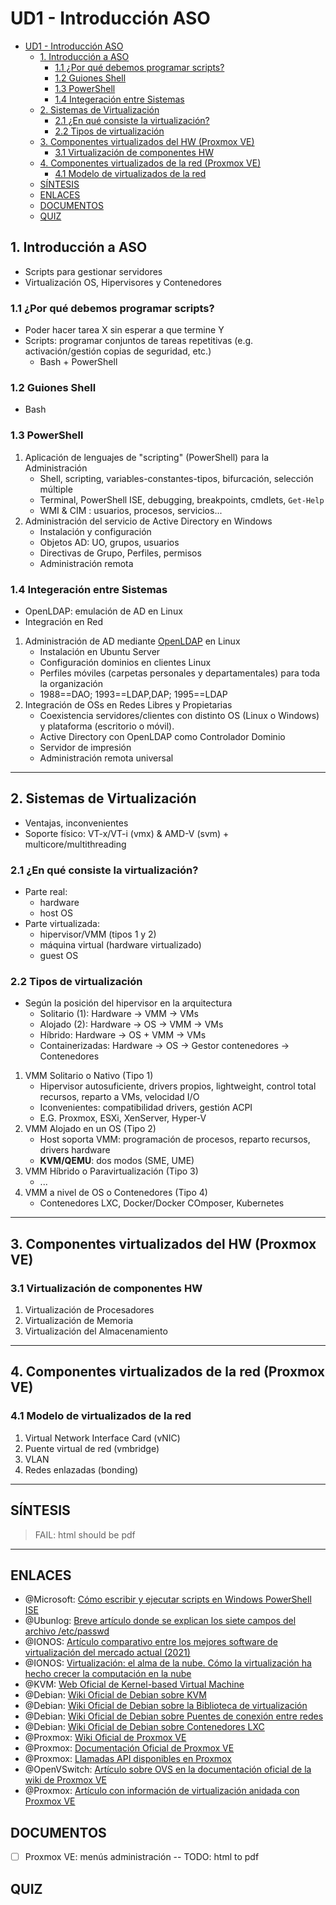 # UD1 - Introducción ASO

- [UD1 - Introducción ASO](#ud1---introducción-aso)
  - [1. Introducción a ASO](#1-introducción-a-aso)
    - [1.1 ¿Por qué debemos programar scripts?](#11-por-qué-debemos-programar-scripts)
    - [1.2 Guiones Shell](#12-guiones-shell)
    - [1.3 PowerShell](#13-powershell)
    - [1.4 Integeración entre Sistemas](#14-integeración-entre-sistemas)
  - [2. Sistemas de Virtualización](#2-sistemas-de-virtualización)
    - [2.1 ¿En qué consiste la virtualización?](#21-en-qué-consiste-la-virtualización)
    - [2.2 Tipos de virtualización](#22-tipos-de-virtualización)
  - [3. Componentes virtualizados del HW (Proxmox VE)](#3-componentes-virtualizados-del-hw-proxmox-ve)
    - [3.1 Virtualización de componentes HW](#31-virtualización-de-componentes-hw)
  - [4. Componentes virtualizados de la red (Proxmox VE)](#4-componentes-virtualizados-de-la-red-proxmox-ve)
    - [4.1 Modelo de virtualizados de la red](#41-modelo-de-virtualizados-de-la-red)
  - [SÍNTESIS](#síntesis)
  - [ENLACES](#enlaces)
  - [DOCUMENTOS](#documentos)
  - [QUIZ](#quiz)


## 1. Introducción a ASO

- Scripts para gestionar servidores
- Virtualización OS, Hipervisores y Contenedores

### 1.1 ¿Por qué debemos programar scripts?

- Poder hacer tarea X sin esperar a que termine Y
- Scripts: programar conjuntos de tareas repetitivas (e.g. activación/gestión copias de seguridad, etc.)
  - Bash + PowerShell

### 1.2 Guiones Shell

- Bash

### 1.3 PowerShell

1. Aplicación de lenguajes de "scripting" (PowerShell) para la Administración
   - Shell, scripting, variables-constantes-tipos, bifurcación, selección múltiple
   - Terminal, PowerShell ISE, debugging, breakpoints, cmdlets, `Get-Help`
   - WMI <!--Windows Mgmt Instrumentation--> & CIM <!--Common Information Model-->: usuarios, procesos, servicios...
2. Administración del servicio de Active Directory en Windows
   - Instalación y configuración
   - Objetos AD: UO, grupos, usuarios
   - Directivas de Grupo, Perfiles, permisos
   - Administración remota

### 1.4 Integeración entre Sistemas 

- OpenLDAP: emulación de AD en Linux
- Integración en Red

1. Administración de AD mediante [OpenLDAP](https://www.openldap.org/) en Linux
   - Instalación en Ubuntu Server
   - Configuración dominios en clientes Linux
   - Perfiles móviles (carpetas personales y departamentales) para toda la organización
   - 1988==DAO; 1993==LDAP,DAP; 1995==LDAP
2. Integración de OSs en Redes Libres y Propietarias
   - Coexistencia servidores/clientes con distinto OS (Linux o Windows) y plataforma (escritorio o móvil).
   - Active Directory con OpenLDAP como Controlador Dominio
   - Servidor de impresión
   - Administración remota universal


---
## 2. Sistemas de Virtualización

- Ventajas, inconvenientes
- Soporte físico: VT-x/VT-i (vmx) & AMD-V (svm) + multicore/multithreading

### 2.1 ¿En qué consiste la virtualización?

- Parte real:
  - hardware
  - host OS
- Parte virtualizada:
  - hipervisor/VMM (tipos 1 y 2)
  - máquina virtual (hardware virtualizado)
  - guest OS

### 2.2 Tipos de virtualización

- Según la posición del hipervisor en la arquitectura
  - Solitario (1): Hardware -> VMM -> VMs
  - Alojado (2): Hardware -> OS -> VMM -> VMs
  - Híbrido: Hardware -> OS + VMM -> VMs
  - Containerizadas: Hardware -> OS -> Gestor contenedores -> Contenedores

1. VMM Solitario o Nativo (Tipo 1)
   - Hipervisor autosuficiente, drivers propios, lightweight, control total recursos, reparto a VMs, velocidad I/O
   - Iconvenientes: compatibilidad drivers, gestión ACPI
   - E.G. Proxmox, ESXi, XenServer, Hyper-V
2. VMM Alojado en un OS (Tipo 2)
   - Host soporta VMM: programación de procesos, reparto recursos, drivers hardware
   - **KVM/QEMU**: dos modos (SME, UME)
3. VMM Híbrido o Paravirtualización (Tipo 3)
   - ... 
4. VMM a nivel de OS o Contenedores (Tipo 4)
   - Contenedores LXC, Docker/Docker COmposer, Kubernetes

---
## 3. Componentes virtualizados del HW (Proxmox VE)

<!-- - TODO: ...
  - Config: memoria, procesadores (sockets), núcleos (cores), almacenamiento
  - Alta disponibilidad... -->

### 3.1 Virtualización de componentes HW

1. Virtualización de Procesadores
2. Virtualización de Memoria
3. Virtualización del Almacenamiento


---
## 4. Componentes virtualizados de la red (Proxmox VE)

### 4.1 Modelo de virtualizados de la red

1. Virtual Network Interface Card (vNIC)
2. Puente virtual de red (vmbridge)
3. VLAN
4. Redes enlazadas (bonding)


---
## SÍNTESIS

> FAIL: html should be pdf

---
## ENLACES

- @Microsoft: [Cómo escribir y ejecutar scripts en Windows PowerShell ISE](https://learn.microsoft.com/es-es/powershell/scripting/windows-powershell/ise/how-to-write-and-run-scripts-in-the-windows-powershell-ise?view=powershell-7.3)
- @Ubunlog: [Breve artículo donde se explican los siete campos del archivo /etc/passwd](https://ubunlog.com/etc-passwd/)
- @IONOS: [Artículo comparativo entre los mejores software de virtualización del mercado actual (2021)](https://www.ionos.es/digitalguide/servidores/configuracion/comparativa-de-software-de-virtualizacion/)
- @IONOS: [Virtualización: el alma de la nube. Cómo la virtualización ha hecho crecer la computación en la nube](https://www.ionos.es/digitalguide/servidores/configuracion/virtualizacion/)
- @KVM: [Web Oficial de Kernel-based Virtual Machine](https://www.linux-kvm.org/page/Main_Page)
- @Debian: [Wiki Oficial de Debian sobre KVM](https://wiki.debian.org/es/KVM)
- @Debian: [Wiki Oficial de Debian sobre la Biblioteca de virtualización](https://wiki.debian.org/es/libvirt)
- @Debian: [Wiki Oficial de Debian sobre Puentes de conexión entre redes](https://wiki.debian.org/BridgeNetworkConnections)
- @Debian: [Wiki Oficial de Debian sobre Contenedores LXC](https://wiki.debian.org/LXC)
- @Proxmox: [Wiki Oficial de Proxmox VE](https://pve.proxmox.com/wiki/Main_Page)
- @Proxmox: [Documentación Oficial de Proxmox VE](https://pve.proxmox.com/pve-docs/)
- @Proxmox: [Llamadas API disponibles en Proxmox](https://pve.proxmox.com/pve-docs/api-viewer/index.html)
- @OpenVSwitch: [Artículo sobre OVS en la documentación oficial de la wiki de Proxmox VE](https://www.openvswitch.org/)
- @Proxmox: [Artículo con información de virtualización anidada con Proxmox VE](https://pve.proxmox.com/wiki/Nested_Virtualization)
<!-- - @Proxmox: [API REST de Proxmox VE](https://pve.proxmox.com/pve-docs/api-viewer/index.html) -->

## DOCUMENTOS

- [ ] Proxmox VE: menús administración -- TODO: html to pdf


## QUIZ